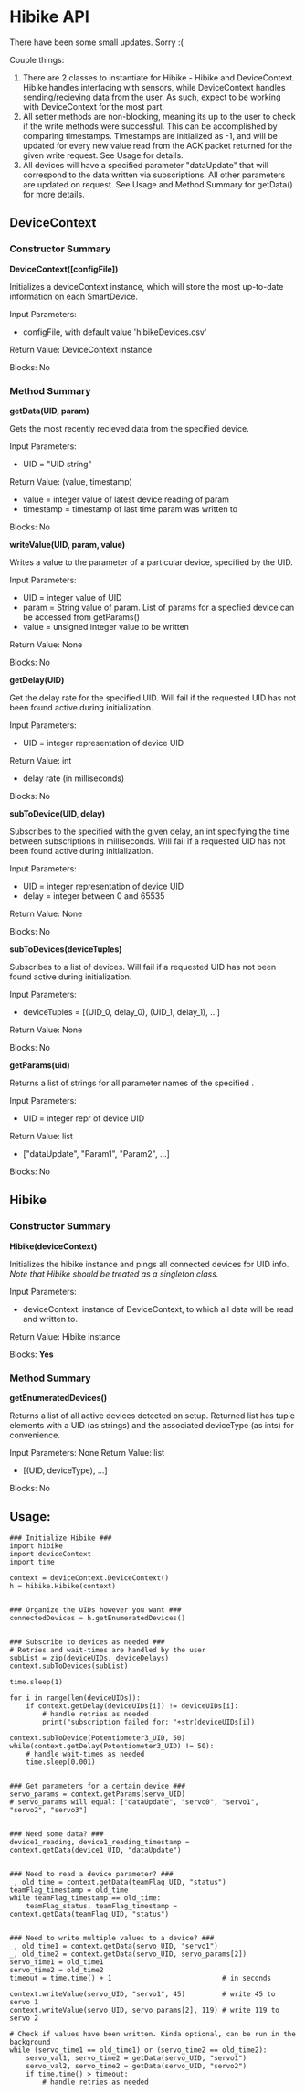 # Hibike API

There have been some small updates. Sorry :(

Couple things:
1. There are 2 classes to instantiate for Hibike - Hibike and DeviceContext. Hibike handles interfacing with sensors, while DeviceContext handles sending/recieving data from the user. As such, expect to be working with DeviceContext for the most part.
2. All setter methods are non-blocking, meaning its up to the user to check if the write methods were successful. This can be accomplished by comparing timestamps. Timestamps are initialized as -1, and will be updated for every new value read from the ACK packet returned for the given write request. See Usage for details.
3. All devices will have a specified parameter "dataUpdate" that will correspond to the data written via subscriptions. All other parameters are updated on request. See Usage and Method Summary for getData() for more details.

## DeviceContext
### Constructor Summary

**DeviceContext([configFile])**

Initializes a deviceContext instance, which will store the most up-to-date information on each SmartDevice. 

Input Parameters: 
- configFile, with default value 'hibikeDevices.csv'

Return Value: DeviceContext instance

Blocks: No

### Method Summary

**getData(UID, param)**

Gets the most recently recieved data from the specified device.

Input Parameters:
- UID = "UID string"

Return Value: (value, timestamp)
- value = integer value of latest device reading of param
- timestamp = timestamp of last time param was written to

Blocks: No


**writeValue(UID, param, value)**

Writes a value to the parameter of a particular device, specified by the UID.

Input Parameters:
- UID = integer value of UID
- param = String value of param. List of params for a specfied device can be accessed from getParams()
- value = unsigned integer value to be written

Return Value: None

Blocks: No

**getDelay(UID)**

Get the delay rate for the specified UID. Will fail if the requested UID has not been found active during initialization.

Input Parameters:
- UID = integer representation of device UID

Return Value: int
- delay rate (in milliseconds)

Blocks: No

**subToDevice(UID, delay)**

Subscribes to the specified with the given delay, an int specifying the time between subscriptions in milliseconds. Will fail if a requested UID has not been found active during initialization.

Input Parameters:
- UID = integer representation of device UID
- delay = integer between 0 and 65535

Return Value: None

Blocks: No

**subToDevices(deviceTuples)**

Subscribes to a list of devices. Will fail if a requested UID has not been found active during initialization.

Input Parameters:
- deviceTuples = [(UID_0, delay_0), (UID_1, delay_1), ...]

Return Value: None

Blocks: No

**getParams(uid)**

Returns a list of strings for all parameter names of the specified .

Input Parameters:
- UID = integer repr of device UID

Return Value: list
- ["dataUpdate", "Param1", "Param2", ...]

Blocks: No



## Hibike
### Constructor Summary

**Hibike(deviceContext)**

Initializes the hibike instance and pings all connected devices for UID info.
*Note that Hibike should be treated as a singleton class.*

Input Parameters:
- deviceContext: instance of DeviceContext, to which all data will be read and written to.

Return Value: Hibike instance

Blocks: **Yes**

### Method Summary

**getEnumeratedDevices()**

Returns a list of all active devices detected on setup. Returned list has tuple elements with a UID (as strings) and the associated deviceType (as ints) for convenience.

Input Parameters: None
Return Value: list
- [(UID, deviceType), ...]

Blocks: No


## Usage:

    ### Initialize Hibike ###
    import hibike
    import deviceContext
    import time
    
    context = deviceContext.DeviceContext()
    h = hibike.Hibike(context)


    ### Organize the UIDs however you want ###
    connectedDevices = h.getEnumeratedDevices()


    ### Subscribe to devices as needed ###
    # Retries and wait-times are handled by the user
    subList = zip(deviceUIDs, deviceDelays)
    context.subToDevices(subList)
    
    time.sleep(1)
    
    for i in range(len(deviceUIDs)):
        if context.getDelay(deviceUIDs[i]) != deviceUIDs[i]:
            # handle retries as needed
            print("subscription failed for: "+str(deviceUIDs[i])
    
    context.subToDevice(Potentiometer3_UID, 50)
    while(context.getDelay(Potentiometer3_UID) != 50):
        # handle wait-times as needed
        time.sleep(0.001)
        
        
    ### Get parameters for a certain device ###
    servo_params = context.getParams(servo_UID)
    # servo_params will equal: ["dataUpdate", "servo0", "servo1", "servo2", "servo3"]


    ### Need some data? ###
    device1_reading, device1_reading_timestamp = context.getData(device1_UID, "dataUpdate")


    ### Need to read a device parameter? ###
    _, old_time = context.getData(teamFlag_UID, "status")
    teamFlag_timestamp = old_time
    while teamFlag_timestamp == old_time:
        teamFlag_status, teamFlag_timestamp = context.getData(teamFlag_UID, "status")


    ### Need to write multiple values to a device? ###
    _, old_time1 = context.getData(servo_UID, "servo1")
    _, old_time2 = context.getData(servo_UID, servo_params[2])
    servo_time1 = old_time1
    servo_time2 = old_time2
    timeout = time.time() + 1                           # in seconds
    
    context.writeValue(servo_UID, "servo1", 45)         # write 45 to servo 1
    context.writeValue(servo_UID, servo_params[2], 119) # write 119 to servo 2
    
    # Check if values have been written. Kinda optional, can be run in the background
    while (servo_time1 == old_time1) or (servo_time2 == old_time2):
        servo_val1, servo_time2 = getData(servo_UID, "servo1")
        servo_val2, servo_time2 = getData(servo_UID, "servo2")
        if time.time() > timeout:
            # handle retries as needed
